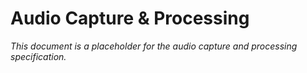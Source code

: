 # Audio Capture & Processing

*This document is a placeholder for the audio capture and processing specification.*

